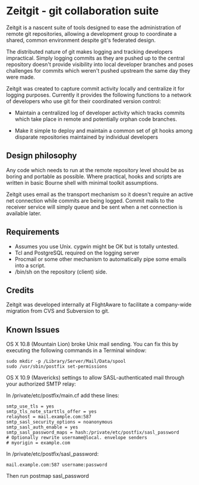 # Zeitgit - git collaboration suite #

Zeitgit is a nascent suite of tools designed to ease the administration of
remote git repositories, allowing a development group to coordinate a shared,
common environment despite git's federated design.

The distributed nature of git makes logging and tracking developers
impractical.  Simply logging commits as they are pushed up to the central
repository doesn't provide visibility into local developer branches and poses
challenges for commits which weren't pushed upstream the same day they were
made.

Zeitgit was created to capture commit activity locally and centralize it for
logging purposes.  Currently it provides the following functions to a network
of developers who use git for their coordinated version control:

* Maintain a centralized log of developer activity which tracks commits which
  take place in remote and potentially orphan code branches.

* Make it simple to deploy and maintain a common set of git hooks among 
  disparate repositories maintained by individual developers

## Design philosophy ##

Any code which needs to run at the remote repository level should be as 
boring and portable as possible.  Where practical, hooks and scripts are 
written in basic Bourne shell with minimal toolkit assumptions.

Zeitgit uses email as the transport mechanism so it doesn't require an 
active net connection while commits are being logged.  Commit mails to
the receiver service will simply queue and be sent when a net connection
is available later.

## Requirements ##

* Assumes you use Unix.  cygwin might be OK but is totally untested.
* Tcl and PostgreSQL required on the logging server
* Procmail or some other mechanism to automatically pipe some emails
  into a script.
* /bin/sh on the repository (client) side. 

## Credits ##

Zeitgit was developed internally at FlightAware to facilitate a company-wide
migration from CVS and Subversion to git.

## Known Issues ##

OS X 10.8 (Mountain Lion) broke Unix mail sending.  You can fix this by 
executing the following commands in a Terminal window:

    sudo mkdir -p /Library/Server/Mail/Data/spool
    sudo /usr/sbin/postfix set-permissions

OS X 10.9 (Mavericks) settings to allow SASL-authenticated mail through
your authorized SMTP relay:

In /private/etc/postfix/main.cf add these lines:

    smtp_use_tls = yes
    smtp_tls_note_starttls_offer = yes
    relayhost = mail.example.com:587
    smtp_sasl_security_options = noanonymous
    smtp_sasl_auth_enable = yes
    smtp_sasl_password_maps = hash:/private/etc/postfix/sasl_password
	# Optionally rewrite username@local. envelope senders
	# myorigin = example.com

In /private/etc/postfix/sasl_password:

    mail.example.com:587 username:password

Then run postmap sasl_password
